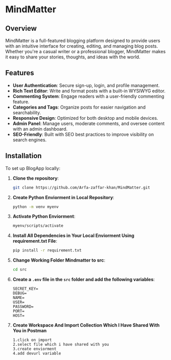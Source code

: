 # MindMatter

## Overview
MindMatter is a full-featured blogging platform designed to provide users with an intuitive interface for creating, editing, and managing blog posts. Whether you're a casual writer or a professional blogger, MindMatter makes it easy to share your stories, thoughts, and ideas with the world.

## Features
- **User Authentication**: Secure sign-up, login, and profile management.
- **Rich Text Editor**: Write and format posts with a built-in WYSIWYG editor.
- **Commenting System**: Engage readers with a user-friendly commenting feature.
- **Categories and Tags**: Organize posts for easier navigation and searchability.
- **Responsive Design**: Optimized for both desktop and mobile devices.
- **Admin Panel**: Manage users, moderate comments, and oversee content with an admin dashboard.
- **SEO-Friendly**: Built with SEO best practices to improve visibility on search engines.

## Installation
To set up BlogApp locally:

1. **Clone the repository**:
   ```bash
   git clone https://github.com/Arfa-zaffar-khan/MindMatter.git

2. **Create Python Enviorment in Local Repository**:
    ```bash
    python -m venv myenv

3. **Activate Python Enviorment**: 
    ```bash
    myenv/scripts/activate

4. **Install All Dependencies in Your Local Enviorment Using requirement.txt File**:
    ```bash
    pip install -r requirement.txt

5. **Change Working Folder Mindmatter to src**:
    ```bash
    cd src

6. **Create a `.env` file in the `src` folder and add the following variables**:
    ```plaintext
    SECRET_KEY=
    DEBUG=
    NAME=
    USER=
    PASSWORD=
    PORT=
    HOST=

7. **Create Workspace And Import Collection Which I Have Shared With You in Postman**
    ```plaintext
    1.click on import
    2.select file which i have shared with you 
    3.create enviorment 
    4.add devurl variable
    
